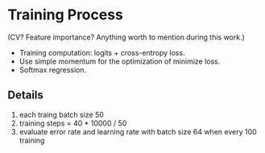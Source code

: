 # Training Process
(CV? Feature importance? Anything worth to mention during this work.)

- Training computation: logits + cross-entropy loss.
- Use simple momentum for the optimization of minimize loss.
- Softmax regression.

## Details
1. each traing batch size 50
2. training steps = 40 * 10000 / 50
3. evaluate error rate and learning rate with batch size 64 when every 100 training
